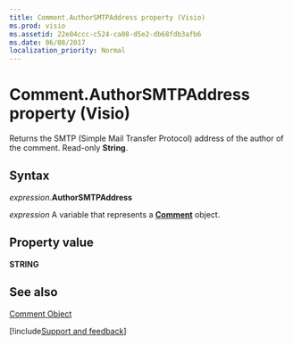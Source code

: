 ```yaml
---
title: Comment.AuthorSMTPAddress property (Visio)
ms.prod: visio
ms.assetid: 22e04ccc-c524-ca08-d5e2-db68fdb3afb6
ms.date: 06/08/2017
localization_priority: Normal
---
```



# Comment.AuthorSMTPAddress property (Visio)

Returns the SMTP (Simple Mail Transfer Protocol) address of the author of the comment. Read-only  **String**.


## Syntax

_expression_.**AuthorSMTPAddress**

_expression_ A variable that represents a **[Comment](Visio.Comment.md)** object.


## Property value

 **STRING**


## See also


[Comment Object](Visio.comment.md)

[!include[Support and feedback](~/includes/feedback-boilerplate.md)]